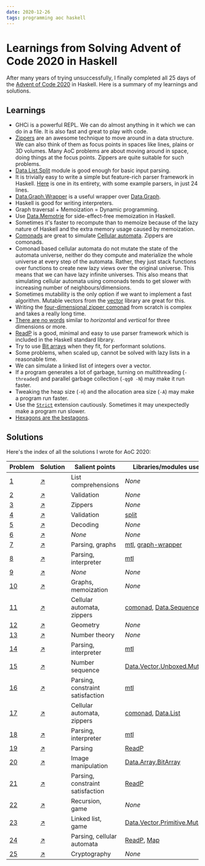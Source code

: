 ```yaml
---
date: 2020-12-26
tags: programming aoc haskell
---
```


# Learnings from Solving Advent of Code 2020 in Haskell

After many years of trying unsuccessfully, I finally completed all 25 days of the [Advent of Code 2020](https://adventofcode.com/2020/) in Haskell. Here is a summary of my learnings and solutions.

## Learnings

- GHCi is a powerful REPL. We can do almost anything in it which we can do in a file. It is also fast and great to play with code.
- [Zippers](http://learnyouahaskell.com/zippers) are an awesome technique to move around in a data structure. We can also think of them as focus points in spaces like lines, plains or 3D volumes. Many AoC problems are about moving around in space, doing things at the focus points. Zippers are quite suitable for such problems.
- [Data.List.Split](https://hackage.haskell.org/package/split/docs/Data-List-Split.html) module is good enough for basic input parsing.
- It is trivially easy to write a simple but feature-rich parser framework in Haskell. [Here](/2020/aoc-wk2#day-7) is one in its entirety, with some example parsers, in just 24 lines.
- [Data.Graph.Wrapper](https://hackage.haskell.org/package/graph-wrapper/docs/Data-Graph-Wrapper.html) is a useful wrapper over [Data.Graph](https://hackage.haskell.org/package/containers/docs/Data-Graph.html).
- Haskell is good for writing interpreters.
- Graph traversal + Memoization = Dynamic programming.
- Use [Data.Memotrie](https://hackage.haskell.org/package/MemoTrie/docs/Data-MemoTrie.html) for side-effect-free memoization in Haskell.
- Sometimes it's faster to recompute than to memoize because of the lazy nature of Haskell and the extra memory usage caused by memoization.
- [Comonads](https://hackage.haskell.org/package/comonad) are great to simulate [Cellular automata](https://en.wikipedia.org/wiki/Cellular_automaton). Zippers are comonads.
- Comonad based cellular automata do not mutate the state of the automata universe, neither do they compute and materialize the whole universe at every step of the automata. Rather, they just stack functions over functions to create new lazy views over the original universe. This means that we can have lazy infinite universes. This also means that simulating cellular automata using comonads tends to get slower with increasing number of neighbours/dimensions.
- Sometimes mutability is the only option if we want to implement a fast algorithm. Mutable vectors from the [vector](https://hackage.haskell.org/package/vector) library are great for this.
- Writing the [four-dimensional zipper comonad](/2020/aoc-wk3#day-17) from scratch is complex and takes a really long time.
- [There are no words](https://english.stackexchange.com/questions/56472/x-y-z-horizontal-vertical-and) similar to _horizontal_ and _vertical_ for three dimensions or more.
- [ReadP](https://hackage.haskell.org/package/base/docs/Text-ParserCombinators-ReadP.html) is a good, minimal and easy to use parser framework which is included in the Haskell standard library.
- Try to use [Bit arrays](https://en.wikipedia.org/wiki/Bit_array) when they fit, for performant solutions.
- Some problems, when scaled up, cannot be solved with lazy lists in a reasonable time.
- We can simulate a linked list of integers over a vector.
- If a program generates a lot of garbage, turning on multithreading (`-threaded`) and parallel garbage collection (`-qg0 -N`) may make it run faster.
- Tweaking the heap size (`-H`) and the allocation area size (`-A`) may make a program run faster.
- Use the [`Strict`](https://downloads.haskell.org/~ghc/latest/docs/html/users_guide/glasgow_exts.html#extension-Strict) extension cautiously. Sometimes it may unexpectedly make a program run slower.
- [Hexagons are the bestagons](https://www.youtube.com/watch?v=thOifuHs6eY).

## Solutions
Here's the index of all the solutions I wrote for AoC 2020:

Problem                                    | Solution                 | Salient points                   | Libraries/modules used
-------------------------------------------|--------------------------|----------------------------------|------------------------------------------
[1](https://adventofcode.com/2020/day/1)   | [↗](/2020/aoc-wk1#day-1)  | List comprehensions              | _None_
[2](https://adventofcode.com/2020/day/2)   | [↗](/2020/aoc-wk1#day-2)  | Validation                       | _None_
[3](https://adventofcode.com/2020/day/3)   | [↗](/2020/aoc-wk1#day-3)  | Zippers                          | _None_
[4](https://adventofcode.com/2020/day/4)   | [↗](/2020/aoc-wk1#day-4)  | Validation                       | [split](https://hackage.haskell.org/package/split)
[5](https://adventofcode.com/2020/day/5)   | [↗](/2020/aoc-wk1#day-5)  | Decoding                         | _None_
[6](https://adventofcode.com/2020/day/6)   | [↗](/2020/aoc-wk2#day-6)  | _None_                           | _None_
[7](https://adventofcode.com/2020/day/7)   | [↗](/2020/aoc-wk2#day-7)  | Parsing, graphs                  | [mtl](https://hackage.haskell.org/package/mtl), [graph-wrapper](https://hackage.haskell.org/package/graph-wrapper)
[8](https://adventofcode.com/2020/day/8)   | [↗](/2020/aoc-wk2#day-8)  | Parsing, interpreter             | [mtl](https://hackage.haskell.org/package/mtl)
[9](https://adventofcode.com/2020/day/9)   | [↗](/2020/aoc-wk2#day-9)  | _None_                           | _None_
[10](https://adventofcode.com/2020/day/10) | [↗](/2020/aoc-wk2#day-10) | Graphs, memoization              | _None_
[11](https://adventofcode.com/2020/day/11) | [↗](/2020/aoc-wk2#day-11) | Cellular automata, zippers       | [comonad](https://hackage.haskell.org/package/comonad), [Data.Sequence](https://hackage.haskell.org/package/containers/docs/Data-Sequence.html)
[12](https://adventofcode.com/2020/day/12) | [↗](/2020/aoc-wk2#day-12) | Geometry                         | _None_
[13](https://adventofcode.com/2020/day/13) | [↗](/2020/aoc-wk3#day-13) | Number theory                    | _None_
[14](https://adventofcode.com/2020/day/14) | [↗](/2020/aoc-wk3#day-14) | Parsing, interpreter             | [mtl](https://hackage.haskell.org/package/mtl)
[15](https://adventofcode.com/2020/day/15) | [↗](/2020/aoc-wk3#day-15) | Number sequence                  | [Data.Vector.Unboxed.Mutable](https://hackage.haskell.org/package/vector/docs/Data-Vector-Unboxed-Mutable.html)
[16](https://adventofcode.com/2020/day/16) | [↗](/2020/aoc-wk3#day-16) | Parsing, constraint satisfaction | [mtl](https://hackage.haskell.org/package/mtl)
[17](https://adventofcode.com/2020/day/17) | [↗](/2020/aoc-wk3#day-17) | Cellular automata, zippers       | [comonad](https://hackage.haskell.org/package/comonad), [Data.List](https://hackage.haskell.org/package/base/docs/Data-List.html)
[18](https://adventofcode.com/2020/day/18) | [↗](/2020/aoc-wk3#day-18) | Parsing, interpreter             | [mtl](https://hackage.haskell.org/package/mtl)
[19](https://adventofcode.com/2020/day/19) | [↗](/2020/aoc-wk3#day-19) | Parsing                          | [ReadP](https://hackage.haskell.org/package/base/docs/src/Text.ParserCombinators.ReadP.html)
[20](https://adventofcode.com/2020/day/20) | [↗](/2020/aoc-wk4#day-20) | Image manipulation               | [Data.Array.BitArray](https://hackage.haskell.org/package/bitwise/docs/Data-Array-BitArray.html)
[21](https://adventofcode.com/2020/day/21) | [↗](/2020/aoc-wk4#day-21) | Parsing, constraint satisfaction | [ReadP](https://hackage.haskell.org/package/base/docs/src/Text.ParserCombinators.ReadP.html)
[22](https://adventofcode.com/2020/day/22) | [↗](/2020/aoc-wk4#day-22) | Recursion, game                  | _None_
[23](https://adventofcode.com/2020/day/23) | [↗](/2020/aoc-wk4#day-23) | Linked list, game                | [Data.Vector.Primitive.Mutable](https://hackage.haskell.org/package/vector/docs/Data-Vector-Primitive-Mutable.html)
[24](https://adventofcode.com/2020/day/24) | [↗](/2020/aoc-wk4#day-24) | Parsing, cellular automata       | [ReadP](https://hackage.haskell.org/package/base/docs/src/Text.ParserCombinators.ReadP.html), [Map](https://hackage.haskell.org/package/containers/docs/Data-Map-Strict.html)
[25](https://adventofcode.com/2020/day/25) | [↗](/2020/aoc-wk4#day-25) | Cryptography                     | _None_
